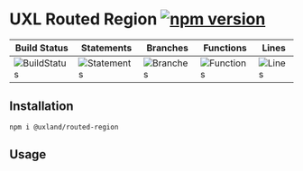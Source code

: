 # UXL Routed Region [![npm version](https://badge.fury.io/js/%40uxland%2Frouted-region.svg)](https://badge.fury.io/js/%40uxland%2Frouted-region)

| Build Status                                    | Statements                                    | Branches                                  | Functions                                   | Lines                               |
| ----------------------------------------------- | --------------------------------------------- | ----------------------------------------- | ------------------------------------------- | ----------------------------------- |
| ![BuildStatus](https://img.shields.io/badge/Build-Passing-brightgreen.svg "Building Status") | ![Statements](https://img.shields.io/badge/Coverage-70.25%25-red.svg "Make me better!") | ![Branches](https://img.shields.io/badge/Coverage-84.9%25-yellow.svg "Make me better!") | ![Functions](https://img.shields.io/badge/Coverage-48.57%25-red.svg "Make me better!") | ![Lines](https://img.shields.io/badge/Coverage-70.25%25-red.svg "Make me better!") |

## Installation

`npm i @uxland/routed-region`

## Usage
